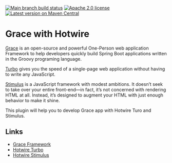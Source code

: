 [![Main branch build status](https://github.com/grace-plugins/grace-hotwire/workflows/Grace%20CI/badge.svg?style=flat)](https://github.com/grace-plugins/grace-hotwire/actions?query=workflow%3A%Grace+CI%22)
[![Apache 2.0 license](https://img.shields.io/badge/License-APACHE%202.0-green.svg?logo=APACHE&style=flat)](https://opensource.org/licenses/Apache-2.0)
[![Latest version on Maven Central](https://img.shields.io/maven-central/v/org.graceframework.plugins/turbo.svg?label=Maven%20Central&logo=apache-maven&style=flat)](https://search.maven.org/search?q=g:org.graceframework.plugins)

# Grace with Hotwire

[Grace](https://github.com/graceframework/grace-framework) is an open-source and powerful One-Person web application Framework to help developers quickly build Spring Boot applications written in the Groovy programing language.

[Turbo](https://turbo.hotwired.dev) gives you the speed of a single-page web application without having to write any JavaScript.

[Stimulus](https://stimulus.hotwired.dev) is a JavaScript framework with modest ambitions. It doesn’t seek to take over your entire front-end—in fact, it’s not concerned with rendering HTML at all. Instead, it’s designed to augment your HTML with just enough behavior to make it shine. 

This plugin will help you to develop Grace app with Hotwire Turo and Stimulus.


## Links

- [Grace Framework](https://github.com/graceframework/grace-framework)
- [Hotwire Turbo](https://turbo.hotwired.dev)
- [Hotwire Stimulus](https://stimulus.hotwired.dev)
